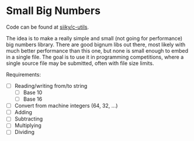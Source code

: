 # Small Big Numbers

Code can be found at [siiky/c-utils](https://github.com/siiky/c-utils).

The idea is to make a really simple and small (not going for performance)
big numbers library. There are good bignum libs out there, most likely
with much better performance than this one, but none is small enough to
embed in a single file. The goal is to use it in programming competitions,
where a single source file may be submitted, often with file size limits.

Requirements:

 - [ ] Reading/writing from/to string
     - [ ] Base 10
     - [ ] Base 16
 - [ ] Convert from machine integers (64, 32, ...)
 - [ ] Adding
 - [ ] Subtracting
 - [ ] Multiplying
 - [ ] Dividing
